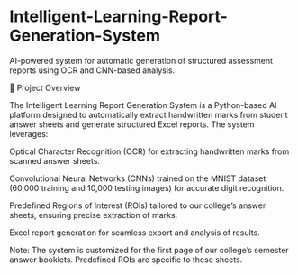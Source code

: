# Intelligent-Learning-Report-Generation-System
AI-powered system for automatic generation of structured assessment reports using OCR and CNN-based analysis.

📖 Project Overview

The Intelligent Learning Report Generation System is a Python-based AI platform designed to automatically extract handwritten marks from student answer sheets and generate structured Excel reports. The system leverages:

Optical Character Recognition (OCR) for extracting handwritten marks from scanned answer sheets.

Convolutional Neural Networks (CNNs) trained on the MNIST dataset (60,000 training and 10,000 testing images) for accurate digit recognition.

Predefined Regions of Interest (ROIs) tailored to our college’s answer sheets, ensuring precise extraction of marks.

Excel report generation for seamless export and analysis of results.

Note: The system is customized for the first page of our college’s semester answer booklets. Predefined ROIs are specific to these sheets.
